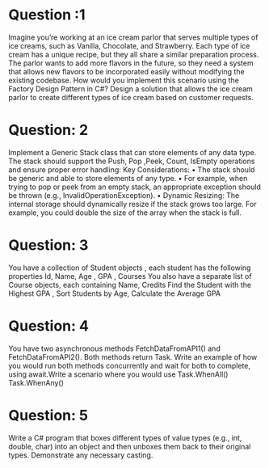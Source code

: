 Question :1
====================
Imagine you’re working at an ice cream parlor that serves multiple types of ice creams, such as Vanilla, Chocolate, and Strawberry. Each type of ice cream has a unique recipe, but they all share a similar preparation process. 
The parlor wants to add more flavors in the future, so they need a system that allows new flavors to be incorporated easily without modifying the existing codebase.
How would you implement this scenario using the Factory Design Pattern in C#? Design a solution that allows the ice cream parlor to create different types of ice cream based on customer requests.

Question: 2 
=================
Implement a Generic Stack class that can store elements of any data type. The stack should support the Push, Pop ,Peek, Count, IsEmpty operations and ensure proper error handling: 
Key Considerations:
•	The stack should be generic and able to store elements of any type.
•	For example, when trying to pop or peek from an empty stack, an appropriate exception should be thrown (e.g., InvalidOperationException).
•	Dynamic Resizing: The internal storage should dynamically resize if the stack grows too large. For example, you could double the size of the array when the stack is full.

Question: 3 
=================
You have a collection of Student objects , each student has the following properties Id, Name, Age , GPA , Courses You also have a separate list of Course objects, each containing Name, Credits
Find the Student with the Highest GPA , Sort Students by Age, Calculate the Average GPA

Question: 4
=================
You have two asynchronous methods FetchDataFromAPI1() and FetchDataFromAPI2(). Both methods return Task<string>. 
Write an example of how you would run both methods concurrently and wait for both to complete, using await.Write a scenario where you would use Task.WhenAll() Task.WhenAny()

Question: 5
=================
Write a C# program that boxes different types of value types (e.g., int, double, char) into an object and then unboxes them back to their original types. Demonstrate any necessary casting.
